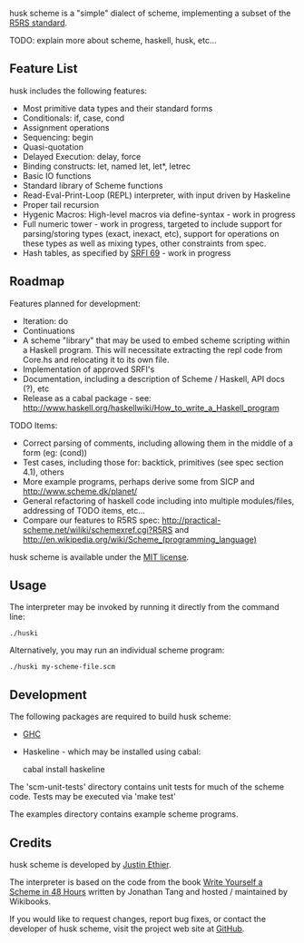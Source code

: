 husk scheme is a "simple" dialect of scheme, implementing a subset of the [R5RS standard](http://www.schemers.org/Documents/Standards/R5RS/HTML/).  

TODO: explain more about scheme, haskell, husk, etc...

Feature List
------------
husk includes the following features:

- Most primitive data types and their standard forms
- Conditionals: if, case, cond
- Assignment operations
- Sequencing: begin
- Quasi-quotation
- Delayed Execution: delay, force
- Binding constructs: let, named let, let*, letrec
- Basic IO functions
- Standard library of Scheme functions
- Read-Eval-Print-Loop (REPL) interpreter, with input driven by Haskeline
- Proper tail recursion
- Hygenic Macros: High-level macros via define-syntax - work in progress
- Full numeric tower - work in progress, targeted to include support for parsing/storing types (exact, inexact, etc), support for operations on these types as well as mixing types, other constraints from spec.
- Hash tables, as specified by [SRFI 69](http://srfi.schemers.org/srfi-69/srfi-69.html) - work in progress 

Roadmap
-------

Features planned for development:

- Iteration: do
- Continuations
- A scheme "library" that may be used to embed scheme scripting within a Haskell program. This will necessitate extracting the repl code from Core.hs and relocating it to its own file.
- Implementation of approved SRFI's
- Documentation, including a description of Scheme / Haskell, API docs (?), etc
- Release as a cabal package - see: http://www.haskell.org/haskellwiki/How_to_write_a_Haskell_program

TODO Items:

- Correct parsing of comments, including allowing them in the middle of a form (eg: (cond))
- Test cases, including those for: backtick, primitives (see spec section 4.1), others
- More example programs, perhaps derive some from SICP and http://www.scheme.dk/planet/
- General refactoring of haskell code including into multiple modules/files, addressing of TODO items, etc...
- Compare our features to R5RS spec: <http://practical-scheme.net/wiliki/schemexref.cgi?R5RS> and <http://en.wikipedia.org/wiki/Scheme_(programming_language)>

husk scheme is available under the [MIT license](http://www.opensource.org/licenses/mit-license.php).

Usage
-----

The interpreter may be invoked by running it directly from the command line:

    ./huski

Alternatively, you may run an individual scheme program:

    ./huski my-scheme-file.scm


Development
-----------

The following packages are required to build husk scheme:

- [GHC](http://www.haskell.org/ghc/)
- Haskeline - which may be installed using cabal:

    cabal install haskeline

The 'scm-unit-tests' directory contains unit tests for much of the scheme code. Tests may be executed via 'make test'

The examples directory contains example scheme programs.


Credits
-------

husk scheme is developed by [Justin Ethier](http://github.com/justinethier).

The interpreter is based on the code from the book [Write Yourself a Scheme in 48 Hours](http://en.wikibooks.org/wiki/Write_Yourself_a_Scheme_in_48_Hours) written by Jonathan Tang and hosted / maintained by Wikibooks.

If you would like to request changes, report bug fixes, or contact the developer of husk scheme, visit the project web site at [GitHub](http://github.com/justinethier/husk-scheme).

